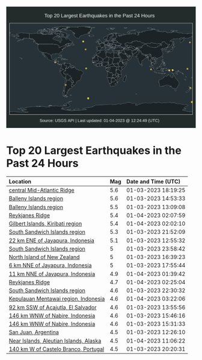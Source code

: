 ![Map](./map.png)

# Top 20 Largest Earthquakes in the Past 24 Hours

| Location | Mag | Date and Time (UTC) |
|:---|:---|:---|
| [central Mid-Atlantic Ridge](https://earthquake.usgs.gov/earthquakes/eventpage/us7000j1w3) | 5.6 | 01-03-2023 18:19:25 |
| [Balleny Islands region](https://earthquake.usgs.gov/earthquakes/eventpage/us7000j1u9) | 5.6 | 01-03-2023 14:53:33 |
| [Balleny Islands region](https://earthquake.usgs.gov/earthquakes/eventpage/us7000j1tt) | 5.5 | 01-03-2023 13:09:08 |
| [Reykjanes Ridge](https://earthquake.usgs.gov/earthquakes/eventpage/us7000j1zj) | 5.4 | 01-04-2023 02:07:59 |
| [Gilbert Islands, Kiribati region](https://earthquake.usgs.gov/earthquakes/eventpage/us7000j1zi) | 5.4 | 01-04-2023 02:02:10 |
| [South Sandwich Islands region](https://earthquake.usgs.gov/earthquakes/eventpage/us7000j1xn) | 5.3 | 01-03-2023 21:52:09 |
| [22 km ENE of Jayapura, Indonesia](https://earthquake.usgs.gov/earthquakes/eventpage/us7000j1tl) | 5.1 | 01-03-2023 12:55:32 |
| [South Sandwich Islands region](https://earthquake.usgs.gov/earthquakes/eventpage/us7000j1yq) | 5 | 01-03-2023 23:58:42 |
| [North Island of New Zealand](https://earthquake.usgs.gov/earthquakes/eventpage/us7000j1vk) | 5 | 01-03-2023 16:39:23 |
| [6 km NNE of Jayapura, Indonesia](https://earthquake.usgs.gov/earthquakes/eventpage/us7000j1vz) | 5 | 01-03-2023 17:55:44 |
| [11 km NNE of Jayapura, Indonesia](https://earthquake.usgs.gov/earthquakes/eventpage/us7000j1zc) | 4.9 | 01-04-2023 01:39:42 |
| [Reykjanes Ridge](https://earthquake.usgs.gov/earthquakes/eventpage/us7000j1zl) | 4.7 | 01-04-2023 02:25:04 |
| [South Sandwich Islands region](https://earthquake.usgs.gov/earthquakes/eventpage/us7000j1y8) | 4.6 | 01-03-2023 22:30:32 |
| [Kepulauan Mentawai region, Indonesia](https://earthquake.usgs.gov/earthquakes/eventpage/us7000j1zs) | 4.6 | 01-04-2023 03:22:06 |
| [92 km SSW of Acajutla, El Salvador](https://earthquake.usgs.gov/earthquakes/eventpage/us7000j1tw) | 4.6 | 01-03-2023 13:55:56 |
| [146 km WNW of Nabire, Indonesia](https://earthquake.usgs.gov/earthquakes/eventpage/us7000j1um) | 4.6 | 01-03-2023 15:46:16 |
| [146 km WNW of Nabire, Indonesia](https://earthquake.usgs.gov/earthquakes/eventpage/us7000j1ug) | 4.6 | 01-03-2023 15:31:33 |
| [San Juan, Argentina](https://earthquake.usgs.gov/earthquakes/eventpage/us7000j1tg) | 4.5 | 01-03-2023 12:26:10 |
| [Near Islands, Aleutian Islands, Alaska](https://earthquake.usgs.gov/earthquakes/eventpage/us7000j21j) | 4.5 | 01-04-2023 11:06:22 |
| [140 km W of Castelo Branco, Portugal](https://earthquake.usgs.gov/earthquakes/eventpage/us7000j1wq) | 4.5 | 01-03-2023 20:20:31 |
